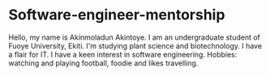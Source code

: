 # Software-engineer-mentorship
Hello,  my name is Akinmoladun Akintoye. I am an undergraduate student of Fuoye University, Ekiti. I'm studying plant science and biotechnology.
I have a flair for IT. I have a keen interest in software engineering.
Hobbies: watching and playing football, foodie and likes travelling.
